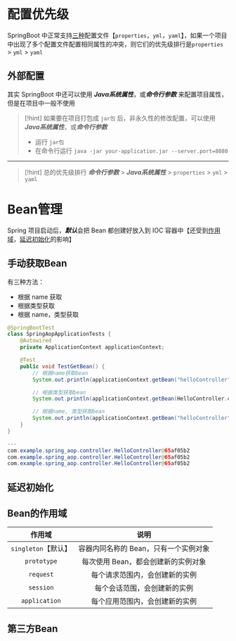 # 配置优先级
SpringBoot 中正常支持<u>三种</u>配置文件【`properties`，`yml`，`yaml`】，如果一个项目中出现了多个配置文件配置相同属性的冲突，则它们的优先级排行是`properties` > `yml` > `yaml`

## 外部配置
其实 SpringBoot 中还可以使用 ***Java系统属性***，或***命令行参数*** 来配置项目属性，但是在项目中一般不使用

>[!hint] 如果要在项目打包成 `jar包` 后，非永久性的修改配置，可以使用 ***Java系统属性***，或***命令行参数*** 
>- 运行 `jar包`
>- 在命令行运行 `java -jar your-application.jar --server.port=8080`

---

>[!hint] 总的优先级排行
>***命令行参数*** > ***Java系统属性*** > `properties` > `yml` > `yaml`

# Bean管理
Spring 项目启动后，***默认***会把 Bean 都创建好放入到 IOC 容器中【还受到<u>作用域</u>，<u>延迟初始化</u>的影响】

## 手动获取Bean
有三种方法：
- 根据 name 获取
- 根据类型获取
- 根据 name，类型获取

```java
@SpringBootTest
class SpringAopApplicationTests {
    @Autowired
    private ApplicationContext applicationContext;

    @Test
    public void TestGetBean() {
		// 根据name获取bean
	    System.out.println(applicationContext.getBean("helloController"));

		// 根据类型获取bean
		System.out.println(applicationContext.getBean(HelloController.class));

		// 根据name, 类型获取bean
		System.out.println(applicationContext.getBean("helloController", HelloController.class));
    }
}

---
com.example.spring_aop.controller.HelloController@65af05b2
com.example.spring_aop.controller.HelloController@65af05b2
com.example.spring_aop.controller.HelloController@65af05b2
```

## 延迟初始化
>



## Bean的作用域

|       作用域       |          说明           |
| :-------------: | :-------------------: |
| `singleton`【默认】 | 容器内同名称的 Bean，只有一个实例对象 |
|   `prototype`   | 每次使用 Bean，都会创建新的实例对象  |
|    `request`    |    每个请求范围内，会创建新的实例    |
|    `session`    |    每个会话范围，会创建新的实例     |
|  `application`  |    每个应用范围内，会创建新的实例    |





## 第三方Bean


















